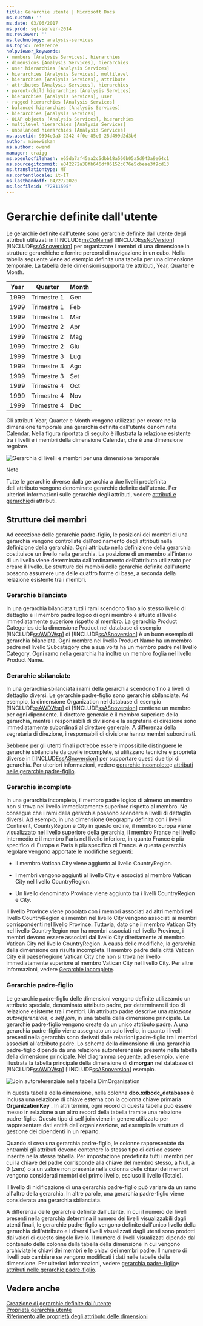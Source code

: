 ```yaml
---
title: Gerarchie utente | Microsoft Docs
ms.custom: ''
ms.date: 03/06/2017
ms.prod: sql-server-2014
ms.reviewer: ''
ms.technology: analysis-services
ms.topic: reference
helpviewer_keywords:
- members [Analysis Services], hierarchies
- dimensions [Analysis Services], hierarchies
- user hierarchies [Analysis Services]
- hierarchies [Analysis Services], multilevel
- hierarchies [Analysis Services], attribute
- attributes [Analysis Services], hierarchies
- parent-child hierarchies [Analysis Services]
- hierarchies [Analysis Services], user
- ragged hierarchies [Analysis Services]
- balanced hierarchies [Analysis Services]
- hierarchies [Analysis Services]
- OLAP objects [Analysis Services], hierarchies
- multilevel hierarchies [Analysis Services]
- unbalanced hierarchies [Analysis Services]
ms.assetid: 9394e9a3-2242-4f0e-85e0-25d499d2d3b6
author: minewiskan
ms.author: owend
manager: craigg
ms.openlocfilehash: e65da7af45aa2c5dbb18a560b05a5d943a9e64c1
ms.sourcegitcommit: e042272a38fb646df05152c676e5cbeae3f9cd13
ms.translationtype: MT
ms.contentlocale: it-IT
ms.lasthandoff: 04/27/2020
ms.locfileid: "72811595"
---
```

# <a name="user-hierarchies"></a>Gerarchie definite dall'utente
  Le gerarchie definite dall'utente sono gerarchie definite dall'utente degli attributi utilizzati in [!INCLUDE[msCoName](../../includes/msconame-md.md)] [!INCLUDE[ssNoVersion](../../includes/ssnoversion-md.md)] [!INCLUDE[ssASnoversion](../../includes/ssasnoversion-md.md)] per organizzare i membri di una dimensione in strutture gerarchiche e fornire percorsi di navigazione in un cubo. Nella tabella seguente viene ad esempio definita una tabella per una dimensione temporale. La tabella delle dimensioni supporta tre attributi, Year, Quarter e Month.  
  
|Year|Quarter|Month|  
|----------|-------------|-----------|  
|1999|Trimestre 1|Gen|  
|1999|Trimestre 1|Feb|  
|1999|Trimestre 1|Mar|  
|1999|Trimestre 2|Apr|  
|1999|Trimestre 2|Mag|  
|1999|Trimestre 2|Giu|  
|1999|Trimestre 3|Lug|  
|1999|Trimestre 3|Ago|  
|1999|Trimestre 3|Set|  
|1999|Trimestre 4|Oct|  
|1999|Trimestre 4|Nov|  
|1999|Trimestre 4|Dec|  
  
 Gli attributi Year, Quarter e Month vengono utilizzati per creare nella dimensione temporale una gerarchia definita dall'utente denominata Calendar. Nella figura riportata di seguito è illustrata la relazione esistente tra i livelli e i membri della dimensione Calendar, che è una dimensione regolare.  
  
 ![Gerarchia di livelli e membri per una dimensione temporale](../dev-guide/media/as-levelconcepts.gif "Gerarchia di livelli e membri per una dimensione temporale")  
  
> [!NOTE]  
>  Tutte le gerarchie diverse dalla gerarchia a due livelli predefinita dell'attributo vengono denominate gerarchie definite dall'utente. Per ulteriori informazioni sulle gerarchie degli attributi, vedere [attributi e gerarchie](../multidimensional-models-olap-logical-dimension-objects/attributes-and-attribute-hierarchies.md)di attributi.  
  
## <a name="member-structures"></a>Strutture dei membri  
 Ad eccezione delle gerarchie padre-figlio, le posizioni dei membri di una gerarchia vengono controllate dall'ordinamento degli attributi nella definizione della gerarchia. Ogni attributo nella definizione della gerarchia costituisce un livello nella gerarchia. La posizione di un membro all'interno di un livello viene determinata dall'ordinamento dell'attributo utilizzato per creare il livello. Le strutture dei membri delle gerarchie definite dall'utente possono assumere una delle quattro forme di base, a seconda della relazione esistente tra i membri.  
  
### <a name="balanced-hierarchies"></a>Gerarchie bilanciate  
 In una gerarchia bilanciata tutti i rami scendono fino allo stesso livello di dettaglio e il membro padre logico di ogni membro è situato al livello immediatamente superiore rispetto al membro. La gerarchia Product Categories della dimensione Product nel database di esempio [!INCLUDE[ssAWDWsp](../../includes/ssawdwsp-md.md)] di [!INCLUDE[ssASnoversion](../../includes/ssasnoversion-md.md)] è un buon esempio di gerarchia bilanciata. Ogni membro nel livello Product Name ha un membro padre nel livello Subcategory che a sua volta ha un membro padre nel livello Category. Ogni ramo nella gerarchia ha inoltre un membro foglia nel livello Product Name.  
  
### <a name="unbalanced-hierarchies"></a>Gerarchie sbilanciate  
 In una gerarchia sbilanciata i rami della gerarchia scendono fino a livelli di dettaglio diversi. Le gerarchie padre-figlio sono gerarchie sbilanciate. Ad esempio, la dimensione Organization nel database di esempio [!INCLUDE[ssAWDWsp](../../includes/ssawdwsp-md.md)] di [!INCLUDE[ssASnoversion](../../includes/ssasnoversion-md.md)] contiene un membro per ogni dipendente. Il direttore generale è il membro superiore della gerarchia, mentre i responsabili di divisione e la segretaria di direzione sono immediatamente subordinati al direttore generale. A differenza della segretaria di direzione, i responsabili di divisione hanno membri subordinati.  
  
 Sebbene per gli utenti finali potrebbe essere impossibile distinguere le gerarchie sbilanciate da quelle incomplete, si utilizzano tecniche e proprietà diverse in [!INCLUDE[ssASnoversion](../../includes/ssasnoversion-md.md)] per supportare questi due tipi di gerarchia. Per ulteriori informazioni, vedere [gerarchie incomplete](../multidimensional-models/user-defined-hierarchies-ragged-hierarchies.md)e [attributi nelle gerarchie padre-figlio](../multidimensional-models/parent-child-dimension-attributes.md).  
  
### <a name="ragged-hierarchies"></a>Gerarchie incomplete  
 In una gerarchia incompleta, il membro padre logico di almeno un membro non si trova nel livello immediatamente superiore rispetto al membro. Ne consegue che i rami della gerarchia possono scendere a livelli di dettaglio diversi. Ad esempio, in una dimensione Geography definita con i livelli Continent, CountryRegion e City in questo ordine, il membro Europa viene visualizzato nel livello superiore della gerarchia, il membro France nel livello intermedio e il membro Paris nel livello inferiore, in quanto France è più specifico di Europa e Paris è più specifico di France. A questa gerarchia regolare vengono apportate le modifiche seguenti:  
  
-   Il membro Vatican City viene aggiunto al livello CountryRegion.  
  
-   I membri vengono aggiunti al livello City e associati al membro Vatican City nel livello CountryRegion.  
  
-   Un livello denominato Province viene aggiunto tra i livelli CountryRegion e City.  
  
 Il livello Province viene popolato con i membri associati ad altri membri nel livello CountryRegion e i membri nel livello City vengono associati ai membri corrispondenti nel livello Province. Tuttavia, dato che il membro Vatican City nel livello CountryRegion non ha membri associati nel livello Province, i membri devono essere associati dal livello City direttamente al membro Vatican City nel livello CountryRegion. A causa delle modifiche, la gerarchia della dimensione ora risulta incompleta. Il membro padre della città Vatican City è il paese/regione Vatican City che non si trova nel livello immediatamente superiore al membro Vatican City nel livello City. Per altre informazioni, vedere [Gerarchie incomplete](../multidimensional-models/user-defined-hierarchies-ragged-hierarchies.md).  
  
### <a name="parent-child-hierarchies"></a>Gerarchie padre-figlio  
 Le gerarchie padre-figlio delle dimensioni vengono definite utilizzando un attributo speciale, denominato attributo padre, per determinare il tipo di relazione esistente tra i membri. Un attributo padre descrive una *relazione autoreferenziale*, o *self join*, in una tabella della dimensione principale. Le gerarchie padre-figlio vengono create da un unico attributo padre. A una gerarchia padre-figlio viene assegnato un solo livello, in quanto i livelli presenti nella gerarchia sono derivati dalle relazioni padre-figlio tra i membri associati all'attributo padre. Lo schema della dimensione di una gerarchia padre-figlio dipende da una relazione autoreferenziale presente nella tabella della dimensione principale. Nel diagramma seguente, ad esempio, viene illustrata la tabella principale della dimensione di **dimorgan** nel database di [!INCLUDE[ssAWDWsp](../../includes/ssawdwsp-md.md)] [!INCLUDE[ssASnoversion](../../includes/ssasnoversion-md.md)] esempio.  
  
 ![Join autoreferenziale nella tabella DimOrganization](../dev-guide/media/dimorganization.gif "Join autoreferenziale nella tabella DimOrganization")  
  
 In questa tabella della dimensione, nella colonna **dbo.xdbcdc_databases** è inclusa una relazione di chiave esterna con la colonna chiave primaria **OrganizationKey** . In altri termini, ogni record di questa tabella può essere messo in relazione a un altro record della tabella tramite una relazione padre-figlio. Questo tipo di self join viene in genere utilizzato per rappresentare dati entità dell'organizzazione, ad esempio la struttura di gestione dei dipendenti in un reparto.  
  
 Quando si crea una gerarchia padre-figlio, le colonne rappresentate da entrambi gli attributi devono contenere lo stesso tipo di dati ed essere inserite nella stessa tabella. Per impostazione predefinita tutti i membri per cui la chiave del padre corrisponde alla chiave del membro stesso, a Null, a 0 (zero) o a un valore non presente nella colonna delle chiavi dei membri vengono considerati membri del primo livello, escluso il livello (Totale).  
  
 Il livello di nidificazione di una gerarchia padre-figlio può variare da un ramo all'altro della gerarchia. In altre parole, una gerarchia padre-figlio viene considerata una gerarchia sbilanciata.  
  
 A differenza delle gerarchie definite dall'utente, in cui il numero dei livelli presenti nella gerarchia determina il numero dei livelli visualizzabili dagli utenti finali, le gerarchie padre-figlio vengono definite dall'unico livello della gerarchia dell'attributo e i diversi livelli visualizzati dagli utenti sono prodotti dai valori di questo singolo livello. Il numero di livelli visualizzati dipende dal contenuto delle colonne della tabella della dimensione in cui vengono archiviate le chiavi dei membri e le chiavi dei membri padre. Il numero di livelli può cambiare se vengono modificati i dati nelle tabelle della dimensione. Per ulteriori informazioni, vedere [gerarchia padre-figlio](../multidimensional-models/parent-child-dimension.md)e [attributi nelle gerarchie padre-figlio](../multidimensional-models/parent-child-dimension-attributes.md).  
  
## <a name="see-also"></a>Vedere anche  
 [Creazione di gerarchie definite dall'utente](../multidimensional-models/user-defined-hierarchies-create.md)   
 [Proprietà gerarchia utente](../multidimensional-models-olap-logical-dimension-objects/user-hierarchies-properties.md)   
 [Riferimento alle proprietà degli attributo delle dimensioni](../multidimensional-models/dimension-attribute-properties-reference.md)  
  
  
